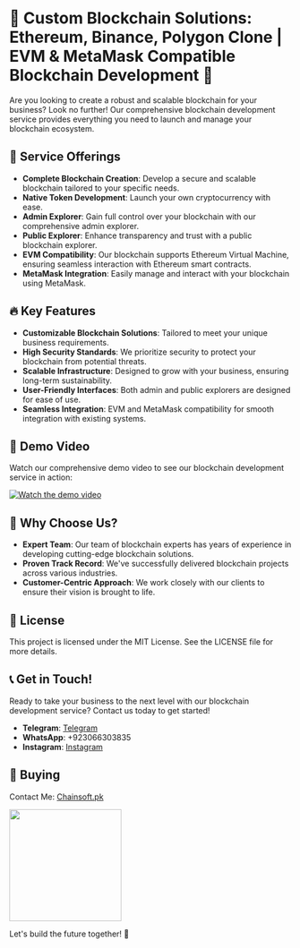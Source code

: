 # 🌟 Custom Blockchain Solutions: Ethereum, Binance, Polygon Clone | EVM & MetaMask Compatible Blockchain Development 🌟

Are you looking to create a robust and scalable blockchain for your business? Look no further! Our comprehensive blockchain development service provides everything you need to launch and manage your blockchain ecosystem.

## 🚀 Service Offerings

- **Complete Blockchain Creation**: Develop a secure and scalable blockchain tailored to your specific needs.
- **Native Token Development**: Launch your own cryptocurrency with ease.
- **Admin Explorer**: Gain full control over your blockchain with our comprehensive admin explorer.
- **Public Explorer**: Enhance transparency and trust with a public blockchain explorer.
- **EVM Compatibility**: Our blockchain supports Ethereum Virtual Machine, ensuring seamless interaction with Ethereum smart contracts.
- **MetaMask Integration**: Easily manage and interact with your blockchain using MetaMask.

## 🔥 Key Features

- **Customizable Blockchain Solutions**: Tailored to meet your unique business requirements.
- **High Security Standards**: We prioritize security to protect your blockchain from potential threats.
- **Scalable Infrastructure**: Designed to grow with your business, ensuring long-term sustainability.
- **User-Friendly Interfaces**: Both admin and public explorers are designed for ease of use.
- **Seamless Integration**: EVM and MetaMask compatibility for smooth integration with existing systems.

## 🎥 Demo Video

Watch our comprehensive demo video to see our blockchain development service in action:

[![Watch the demo video](https://github.com/Chainsoft-official/EVM-Compatible-Blockchain-Solutions/blob/main/Folder/youtubeTumbnail.jpg)](https://www.youtube.com/watch?v=nhH_FeDMeEU)


## 💼 Why Choose Us?

- **Expert Team**: Our team of blockchain experts has years of experience in developing cutting-edge blockchain solutions.
- **Proven Track Record**: We've successfully delivered blockchain projects across various industries.
- **Customer-Centric Approach**: We work closely with our clients to ensure their vision is brought to life.

## 📄 License

This project is licensed under the MIT License. See the LICENSE file for more details.

## 📞 Get in Touch!

Ready to take your business to the next level with our blockchain development service? Contact us today to get started!

- **Telegram**: [Telegram](https://web.telegram.org/a/)
- **WhatsApp**: +923066303835
- **Instagram**: [Instagram](https://www.instagram.com/chainsoft_officiall/)

## 🛒 Buying

Contact Me: [Chainsoft.pk](https://linktr.ee/Chainsoft.pk?utm_source=linktree_admin_share)

<p float="left">
  <img src="https://github.com/user-attachments/assets/2cb746d8-4e4f-487f-a899-ef8512a70d46" width="200" />
</p>

Let's build the future together! 🚀
